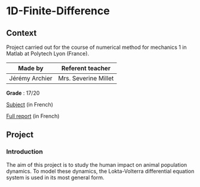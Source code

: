 # 1D-Finite-Difference
## Context
Project carried out for the course of numerical method for mechanics 1 in Matlab at Polytech Lyon (France).

| Made by | Referent teacher | 
| ------------- |:-------------:|
| Jérémy Archier | Mrs. Severine Millet |

**Grade** : 17/20

[Subject](Enonce_TP_differences_finies_1D) (in French)

[Full report](Compte_rendu_MNM1_partie_1.pdf) (in French)

## Project
### Introduction
The aim of this project is to study the human impact on animal population dynamics. To model these dynamics, the Lokta-Volterra differential equation system is used in its most general form.
